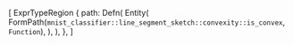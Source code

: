 [
    ExprTypeRegion {
        path: Defn(
            Entity(
                FormPath(`mnist_classifier::line_segment_sketch::convexity::is_convex`, `Function`),
            ),
        ),
    },
]